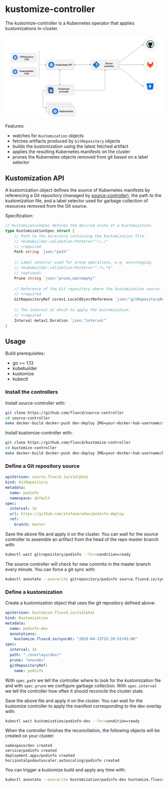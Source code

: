# kustomize-controller

The kustomize-controller is a Kubernetes operator that applies kustomizations in-cluster.

![overview](docs/diagrams/fluxcd-kustomize-source-controllers.png)

Features:
* watches for `Kustomization` objects
* fetches artifacts produced by `GitRepository` objects
* builds the kustomization using the latest fetched artifact
* applies the resulting Kubernetes manifests on the cluster
* prunes the Kubernetes objects removed from git based on a label selector

## Kustomization API

A kustomization object defines the source of Kubernetes manifests by referencing a Git repository
(managed by [source-controller](https://github.com/fluxcd/source-controller)),
the path to the kustomization file, 
and a label selector used for garbage collection of resources removed from the Git source.

Specification:

```go
// KustomizationSpec defines the desired state of a kustomization.
type KustomizationSpec struct {
	// Path to the directory containing the kustomization file.
	// +kubebuilder:validation:Pattern="^\\./"
	// +required
	Path string `json:"path"`

	// Label selector used for prune operations, e.g. env=staging.
	// +kubebuilder:validation:Pattern="^.*=.*$"
	// +optional
	Prune string `json:"prune,omitempty"`

	// Reference of the Git repository where the kustomization source is.
	// +required
	GitRepositoryRef corev1.LocalObjectReference `json:"gitRepositoryRef"`

	// The interval at which to apply the kustomization.
	// +required
	Interval metav1.Duration `json:"interval"`
}
```

## Usage

Build prerequisites:
* go >= 1.13
* kubebuilder
* kustomize
* kubectl

### Install the controllers

Install source-controller with:

```bash
git clone https://github.com/fluxcd/source-controller
cd source-controller
make docker-build docker-push dev-deploy IMG=your-docker-hub-username/source-controller:test
```

Install kustomize-controller with:

```bash
git clone https://github.com/fluxcd/kustomize-controller
cd kustomize-controller
make docker-build docker-push dev-deploy IMG=your-docker-hub-username/kustomize-controller:test
```

### Define a Git repository source

```yaml
apiVersion: source.fluxcd.io/v1alpha1
kind: GitRepository
metadata:
  name: podinfo
  namespace: default
spec:
  interval: 1m
  url: https://github.com/stefanprodan/podinfo-deploy
  ref:
    branch: master
```

Save the above file and apply it on the cluster.
You can wait for the source controller to assemble an artifact from the head of the repo master branch with:

```bash
kubectl wait gitrepository/podinfo --for=condition=ready
```

The source controller will check for new commits in the master branch every minute. You can force a git sync with:

```bash
kubectl annotate --overwrite gitrepository/podinfo source.fluxcd.io/syncAt="$(date +%s)"
```

### Define a kustomization

Create a kustomization object that uses the git repository defined above:

```yaml
apiVersion: kustomize.fluxcd.io/v1alpha1
kind: Kustomization
metadata:
  name: podinfo-dev
  annotations:
    kustomize.fluxcd.io/syncAt: "2020-04-15T15:39:52+03:00"
spec:
  interval: 1m
  path: "./overlays/dev/"
  prune: "env=dev"
  gitRepositoryRef:
    name: podinfo
```

With `spec.path` we tell the controller where to look for the kustomization file and with `spec.prune` we 
configure garbage collection. With `spec.interval` we tell the controller how often it should reconcile 
the cluster state.

Save the above file and apply it on the cluster.
You can wait for the kustomize controller to apply the manifest corresponding to the dev overlay with:

```bash
kubectl wait kustomization/podinfo-dev --for=condition=ready
```

When the controller finishes the reconciliation, the following objects will be created on your cluster:

```text
namespace/dev created
service/podinfo created
deployment.apps/podinfo created
horizontalpodautoscaler.autoscaling/podinfo created
```

You can trigger a kustomize build and apply any time with:

```bash
kubectl annotate --overwrite kustomization/podinfo-dev kustomize.fluxcd.io/syncAt="$(date +%s)"
```
